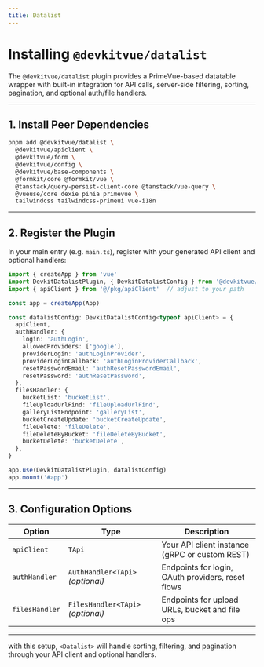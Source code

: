 ```yaml
---
title: Datalist
---
```

# Installing `@devkitvue/datalist`

The `@devkitvue/datalist` plugin provides a PrimeVue-based datatable wrapper with built-in integration for API calls, server-side filtering, sorting, pagination, and optional auth/file handlers.

---

## 1. Install Peer Dependencies

```bash
pnpm add @devkitvue/datalist \
  @devkitvue/apiclient \
  @devkitvue/form \
  @devkitvue/config \
  @devkitvue/base-components \
  @formkit/core @formkit/vue \
  @tanstack/query-persist-client-core @tanstack/vue-query \
  @vueuse/core dexie pinia primevue \
  tailwindcss tailwindcss-primeui vue-i18n
```


---

## 2. Register the Plugin

In your main entry (e.g. `main.ts`), register with your generated API client and optional handlers:

```ts
import { createApp } from 'vue'
import DevkitDatalistPlugin, { DevkitDatalistConfig } from '@devkitvue/datalist'
import { apiClient } from '@/pkg/apiClient'  // adjust to your path

const app = createApp(App)

const datalistConfig: DevkitDatalistConfig<typeof apiClient> = {
  apiClient,
  authHandler: {
    login: 'authLogin',
    allowedProviders: ['google'],
    providerLogin: 'authLoginProvider',
    providerLoginCallback: 'authLoginProviderCallback',
    resetPasswordEmail: 'authResetPasswordEmail',
    resetPassword: 'authResetPassword',
  },
  filesHandler: {
    bucketList: 'bucketList',
    fileUploadUrlFind: 'fileUploadUrlFind',
    galleryListEndpoint: 'galleryList',
    bucketCreateUpdate: 'bucketCreateUpdate',
    fileDelete: 'fileDelete',
    fileDeleteByBucket: 'fileDeleteByBucket',
    bucketDelete: 'bucketDelete',
  },
}

app.use(DevkitDatalistPlugin, datalistConfig)
app.mount('#app')
```

---

## 3. Configuration Options

| Option         | Type                              | Description                                       |
| -------------- | --------------------------------- | ------------------------------------------------- |
| `apiClient`    | `TApi`                            | Your API client instance (gRPC or custom REST)    |
| `authHandler`  | `AuthHandler<TApi>` *(optional)*  | Endpoints for login, OAuth providers, reset flows |
| `filesHandler` | `FilesHandler<TApi>` *(optional)* | Endpoints for upload URLs, bucket and file ops    |

---

with this setup, `<Datalist>` will handle sorting, filtering, and pagination through your API client and optional handlers.
